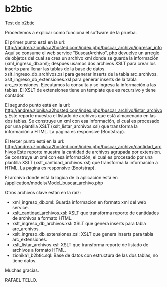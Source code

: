 # b2btic
Test de b2btic

Procedemos a explicar como funciona el software de la prueba.

El primer punto está en la url:
http://andrea.zionika.a2hosted.com/index.php/buscar_archivo/ingresar_info
Aquí se consume el web service "BuscarArchivo", php devuelve un arreglo de objetos del cual se crea un archivo xml donde se guarda la información (xml_ingreso_db.xml); despues usamos dos archivos XSLT para crear los inserts para llenar las tablas de la base de datos.
xslt_ingreso_db_archivos.xsl para generar inserts de la tabla arc_archivos.
xslt_ingreso_db_extensiones.xsl para generar inserts de la tabla arc_extensiones.
Ejecutamos la consulta y se ingresa la información a las tablas.
El XSLT de extensiones tiene un template que es recursivo y tiene contador.

El segundo punto está en la url:
http://andrea.zionika.a2hosted.com/index.php/buscar_archivo/listar_archivos
Este reporte muestra el listado de archivos que está almacenado en las dos tablas.  Se construye un xml con esa información, el cual es procesado por una plantilla XSLT (xslt_listar_archivos.xsl) que transforma la información a HTML.
La pagina es responsive (Bootstrap).

El tercer punto está en la url:
http://andrea.zionika.a2hosted.com/index.php/buscar_archivo/cantidad_archivos
Este reporte muestra la cantidad de archivos agrupada por extension.  Se construye un xml con esa información, el cual es procesado por una plantilla XSLT (xslt_cantidad_archivos.xsl) que transforma la información a HTML.
La pagina es responsive (Bootstrap).

El archivo donde está la logica de la aplicación está en /application/models/Model_buscar_archivo.php

Otros archivos clave están en la raíz:
- xml_ingreso_db.xml: Guarda informacion en formato xml del web service.
- xslt_cantidad_archivos.xsl: XSLT que transforma reporte de cantidades de archivos a formato HTML.
- xslt_ingreso_db_archivos.xsl: XSLT que genera inserts para tabla arc_archivos.
- xslt_ingreso_db_extensiones.xsl: XSLT que genera inserts para tabla arc_extensiones.
- xslt_listar_archivos.xsl: XSLT que transforma reporte de listado de archivos a formato HTML.
- zionika1_b2btic.sql: Base de datos con estructura de las dos tablas, no tiene datos.

Muchas gracias.

RAFAEL TELLO.
